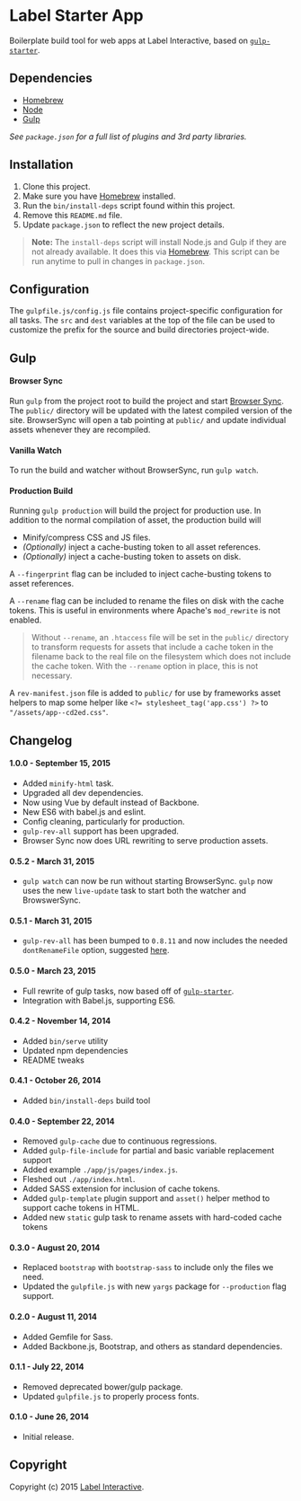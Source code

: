 # Label Starter App

Boilerplate build tool for web apps at Label Interactive, based on [`gulp-starter`](https://github.com/greypants/gulp-starter).

## Dependencies

 - [Homebrew](http://brew.sh)
 - [Node](http://nodejs.org/)
 - [Gulp](http://gulpjs.com/)

*See `package.json` for a full list of plugins and 3rd party libraries.*

## Installation

 1. Clone this project.
 2. Make sure you have [Homebrew](http://brew.sh/) installed.
 3. Run the `bin/install-deps` script found within this project.
 4. Remove this `README.md` file.
 5. Update `package.json` to reflect the new project details.

> **Note:** The `install-deps` script will install Node.js and Gulp if they are not already available. It does this via [Homebrew](http://brew.sh/). This script can be run anytime to pull in changes in `package.json`.

## Configuration

The `gulpfile.js/config.js` file contains project-specific configuration for all tasks. The `src` and `dest` variables at the top of the file can be used to customize the prefix for the source and build directories project-wide.

## Gulp

#### Browser Sync

Run `gulp`  from the project root to build the project and start [Browser Sync](http://www.browsersync.io/). The `public/` directory will be updated with the latest compiled version of the site. BrowserSync will open a tab pointing at `public/` and update individual assets whenever they are recompiled.

#### Vanilla Watch

To run the build and watcher without BrowserSync, run `gulp watch`.

#### Production Build

Running `gulp production` will build the project for production use.
In addition to the normal compilation of asset, the production build will

 - Minify/compress CSS and JS files.
 - *(Optionally)* inject a cache-busting token to all asset references.
 - *(Optionally)* inject a cache-busting token to assets on disk.

A `--fingerprint` flag can be included to inject cache-busting tokens to asset references.

A `--rename` flag can be included to rename the files on disk with the cache tokens. This is useful in environments where Apache's `mod_rewrite` is not enabled.

> Without `--rename`, an `.htaccess` file will be set in the `public/` directory to transform requests for assets that include a cache token in the filename back to the real file on the filesystem which does not include the cache token. With the `--rename` option in place, this is not necessary.

A `rev-manifest.json` file is added to `public/` for use by frameworks asset helpers to map some helper like `<?= stylesheet_tag('app.css') ?>` to `"/assets/app--cd2ed.css"`.

## Changelog

#### 1.0.0 - September 15, 2015

 - Added `minify-html` task.
 - Upgraded all dev dependencies.
 - Now using Vue by default instead of Backbone.
 - New ES6 with babel.js and eslint.
 - Config cleaning, particularly for production.
 - `gulp-rev-all` support has been upgraded.
 - Browser Sync now does URL rewriting to serve production assets.

#### 0.5.2 - March 31, 2015

 - `gulp watch` can now be run without starting BrowserSync. `gulp` now uses the new `live-update` task to start both the watcher and BrowswerSync.

#### 0.5.1 - March 31, 2015

 - `gulp-rev-all` has been bumped to `0.8.11` and now includes the needed `dontRenameFile` option, suggested [here](https://github.com/smysnk/gulp-rev-all/pull/75).

#### 0.5.0 - March 23, 2015

 - Full rewrite of gulp tasks, now based off of [`gulp-starter`](https://github.com/greypants/gulp-starter).
 - Integration with Babel.js, supporting ES6.

#### 0.4.2 - November 14, 2014

 - Added `bin/serve` utility
 - Updated npm dependencies
 - README tweaks

#### 0.4.1 - October 26, 2014

 - Added `bin/install-deps` build tool

#### 0.4.0 - September 22, 2014

 - Removed `gulp-cache` due to continuous regressions.
 - Added `gulp-file-include` for partial and basic variable replacement support
 - Added example `./app/js/pages/index.js`.
 - Fleshed out `./app/index.html`.
 - Added SASS extension for inclusion of cache tokens.
 - Added `gulp-template` plugin support and `asset()` helper method to support cache tokens in HTML.
 - Added new `static` gulp task to rename assets with hard-coded cache tokens

#### 0.3.0 - August 20, 2014

 - Replaced `bootstrap` with `bootstrap-sass` to include only the files we need.
 - Updated the `gulpfile.js` with new `yargs` package for `--production` flag support.

#### 0.2.0 - August 11, 2014

 - Added Gemfile for Sass.
 - Added Backbone.js, Bootstrap, and others as standard dependencies.

#### 0.1.1 - July 22, 2014

 - Removed deprecated bower/gulp package.
 - Updated `gulpfile.js` to properly process fonts.

#### 0.1.0 - June 26, 2014

 - Initial release.

## Copyright

Copyright (c) 2015 [Label Interactive](http://labelinteractive.com).
